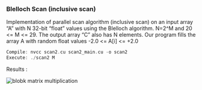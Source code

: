### Blelloch Scan (inclusive scan)

Implementation of parallel scan algorithm (inclusive scan) on an input array “A” with N 32-bit “float” values using the Blelloch algorithm.
N=2^M and 20 <= M <= 29. The output array “C” also has N elements. 
Our program fills the array A with random float values -2.0 <= A[i] <= +2.0

``` cpp
Compile: nvcc scan2.cu scan2_main.cu -o scan2
Execute: ./scan2 M
```

Results :

![blobk matrix multiplication](https://github.com/hoseinyavarzadeh/Parallel_Computing/blob/main/Blelloch_Scan/results_cudascan2.png)
